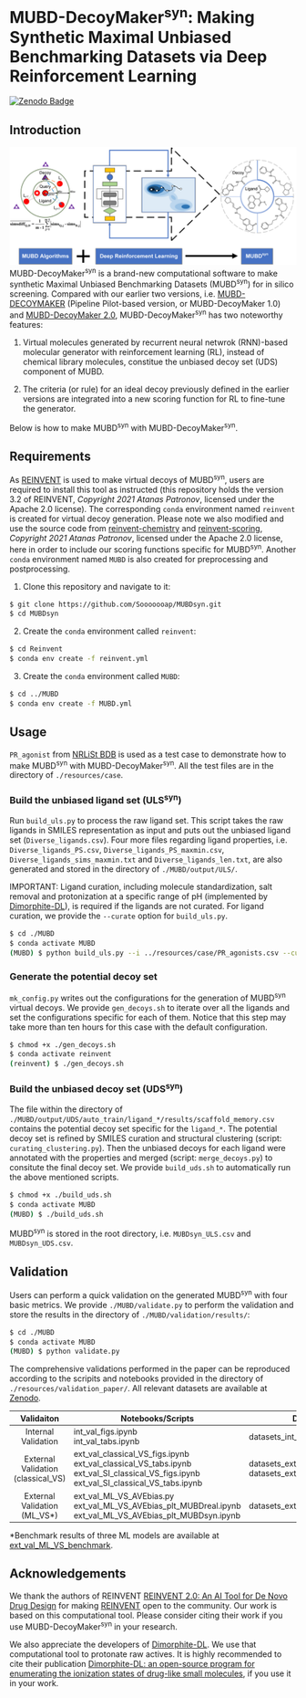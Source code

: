 # MUBD-DecoyMaker<sup>syn</sup>: Making Synthetic Maximal Unbiased Benchmarking Datasets via Deep Reinforcement Learning

[![Zenodo Badge](https://zenodo.org/badge/DOI/10.5281/zenodo.7943200.svg)](https://doi.org/10.5281/zenodo.7943200)

## Introduction

![Figure from manuscript](GA.png)
MUBD-DecoyMaker<sup>syn</sup> is a brand-new computational software to make synthetic Maximal Unbiased Benchmarking Datasets (MUBD<sup>syn</sup>) for in silico screening. Compared with our earlier two versions, i.e. [MUBD-DECOYMAKER](https://github.com/jwxia2014/MUBD-DECOYMAKER) (Pipeline Pilot-based version, or MUBD-DecoyMaker 1.0) and [MUBD-DecoyMaker 2.0](https://github.com/jwxia2014/MUBD-DecoyMaker2.0), MUBD-DecoyMaker<sup>syn</sup> has two noteworthy features:

1. Virtual molecules generated by recurrent neural netwrok (RNN)-based molecular generator with reinforcement learning (RL), instead of chemical library molecules, constitue the unbiased decoy set (UDS) component of MUBD. 

2. The criteria (or rule) for an ideal decoy previously defined in the earlier versions are integrated into a new scoring function for RL to fine-tune the generator.


Below is how to make MUBD<sup>syn</sup> with MUBD-DecoyMaker<sup>syn</sup>.

## Requirements

As [REINVENT](https://github.com/MolecularAI/Reinvent) is used to make virtual decoys of MUBD<sup>syn</sup>, users are required to install this tool as instructed (this repository holds the version 3.2 of REINVENT, *Copyright 2021 Atanas Patronov*, licensed under the Apache 2.0 license). The corresponding `conda` environment named `reinvent` is created for virtual decoy generation. Please note we also  modified and use the source code from [reinvent-chemistry](https://github.com/MolecularAI/reinvent-chemistry) and [reinvent-scoring](https://github.com/MolecularAI/reinvent-scoring), *Copyright 2021 Atanas Patronov*, licensed under the Apache 2.0 license, here in order to include our scoring functions specific for MUBD<sup>syn</sup>. Another `conda` environment named `MUBD` is also created for preprocessing and postprocessing.

1) Clone this repository and navigate to it:
```bash
$ git clone https://github.com/Sooooooap/MUBDsyn.git
$ cd MUBDsyn
```
2) Create the `conda` environment called `reinvent`:
```bash
$ cd Reinvent
$ conda env create -f reinvent.yml
```
3) Create the `conda` environment called `MUBD`:
```bash
$ cd ../MUBD
$ conda env create -f MUBD.yml
```

## Usage

`PR_agonist` from [NRLiSt BDB](http://nrlist.drugdesign.fr/) is used as a test case to demonstrate how to make MUBD<sup>syn</sup> with MUBD-DecoyMaker<sup>syn</sup>. All the test files are in the directory of `./resources/case`. 

### Build the unbiased ligand set (ULS<sup>syn</sup>)
Run `build_uls.py` to process the raw ligand set. This script takes the raw ligands in SMILES representation as input and puts out the unbiased ligand set (`Diverse_ligands.csv`). Four more files regarding ligand properties, i.e. `Diverse_ligands_PS.csv`, `Diverse_ligands_PS_maxmin.csv`, `Diverse_ligands_sims_maxmin.txt` and `Diverse_ligands_len.txt`, are also generated and stored in the directory of `./MUBD/output/ULS/`.

IMPORTANT: Ligand curation, including molecule standardization, salt removal and protonization at a specific range of pH (implemented by [Dimorphite-DL](https://github.com/Sulstice/dimorphite_dl)), is required if the ligands are not curated. For ligand curation, we provide the `--curate` option for `build_uls.py`.
```bash
$ cd ./MUBD
$ conda activate MUBD
(MUBD) $ python build_uls.py --i ../resources/case/PR_agonists.csv --curate
```

### Generate the potential decoy set

`mk_config.py` writes out the configurations for the generation of MUBD<sup>syn</sup> virtual decoys. We provide `gen_decoys.sh` to iterate over all the ligands and set the configurations specific for each of them. Notice that this step may take more than ten hours for this case with the default configuration.
```bash
$ chmod +x ./gen_decoys.sh
$ conda activate reinvent
(reinvent) $ ./gen_decoys.sh
```

### Build the unbiased decoy set (UDS<sup>syn</sup>)
The file within the directory of `./MUBD/output/UDS/auto_train/ligand_*/results/scaffold_memory.csv` contains the potential decoy set specific for the `ligand_*`. The potential decoy set is refined by SMILES curation and structural clustering (script: `curating_clustering.py`). Then the unbiased decoys for each ligand were annotated with the properties and merged  (script: `merge_decoys.py`) to consitute the final decoy set. We provide `build_uds.sh` to automatically run the above mentioned scripts.
```bash
$ chmod +x ./build_uds.sh
$ conda activate MUBD
(MUBD) $ ./build_uds.sh
```
MUBD<sup>syn</sup> is stored in the root directory, i.e. `MUBDsyn_ULS.csv` and `MUBDsyn_UDS.csv`.

## Validation
Users can perform a quick validation on the generated MUBD<sup>syn</sup> with four basic metrics. We provide `./MUBD/validate.py` to perform the validation and store the  results in the directory of `./MUBD/validation/results/`:
```bash
$ cd ./MUBD
$ conda activate MUBD
(MUBD) $ python validate.py
```
The comprehensive validations performed in the paper can be reproduced according to the scripits and notebooks provided in the directory of `./resources/validation_paper/`. All relevant datasets are available at [Zenodo](https://zenodo.org/record/7943200#.ZGQ0EXZBxIB).

|            Validaiton                 | Notebooks/Scripts                     | Datasets         |
|:-------------------------------------:|---------------------------------------|------------------|
|                  Internal Validation  | int_val_figs.ipynb<br>int_val_tabs.ipynb | datasets_int_val |
| External Validation<br>(classical_VS) | ext_val_classical_VS_figs.ipynb<br>ext_val_classical_VS_tabs.ipynb<br>ext_val_SI_classical_VS_figs.ipynb<br>ext_val_SI_classical_VS_tabs.ipynb | datasets_ext_val_classical_VS<br>datasets_ext_val_SI_classical_VS |
| External Validation<br>(ML_VS*)        | ext_val_ML_VS_AVEbias.py<br>ext_val_ML_VS_AVEbias_plt_MUBDreal.ipynb<br>ext_val_ML_VS_AVEbias_plt_MUBDsyn.ipynb | datasets_ext_val_ML_VS |

*Benchmark results of three ML models are available at [ext_val_ML_VS_benchmark](resources/validation_paper/external_validation/ML_VS/ext_val_ML_VS_benchmark).

## Acknowledgements
We thank the authors of REINVENT [REINVENT 2.0: An AI Tool for De Novo Drug Design](https://pubs.acs.org/doi/10.1021/acs.jcim.0c00915) for making [REINVENT](https://github.com/MolecularAI/Reinvent) open to the community. Our work is based on this computational tool. Please consider citing their work if you use MUBD-DecoyMaker<sup>syn</sup> in your research.

We also appreciate the developers of [Dimorphite-DL](https://github.com/Sulstice/dimorphite_dl). We use that computational tool to protonate raw actives. It is highly recommended to cite their publication [Dimorphite-DL: an open-source program for enumerating the ionization states of drug-like small molecules](https://jcheminf.biomedcentral.com/articles/10.1186/s13321-019-0336-9), if you use it in your work. 
